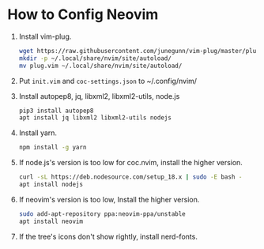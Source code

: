 # How to Config Neovim

1. Install vim-plug.

    ```bash
    wget https://raw.githubusercontent.com/junegunn/vim-plug/master/plug.vim
    mkdir -p ~/.local/share/nvim/site/autoload/
    mv plug.vim ~/.local/share/nvim/site/autoload/
    ```

2. Put `init.vim` and `coc-settings.json` to ~/.config/nvim/

3. Install autopep8, jq, libxml2, libxml2-utils, node.js

    ```bash
    pip3 install autopep8
    apt install jq libxml2 libxml2-utils nodejs
    ```
4. Install yarn.

    ```bash
    npm install -g yarn
    ```

5. If node.js's version is too low for coc.nvim, install the higher version.

    ```bash
    curl -sL https://deb.nodesource.com/setup_18.x | sudo -E bash -
    apt install nodejs
    ```

6. If neovim's version is too low, Install the higher version.

    ```bash
    sudo add-apt-repository ppa:neovim-ppa/unstable
    apt install neovim
    ```

7. If the tree's icons don't show rightly, install nerd-fonts.

